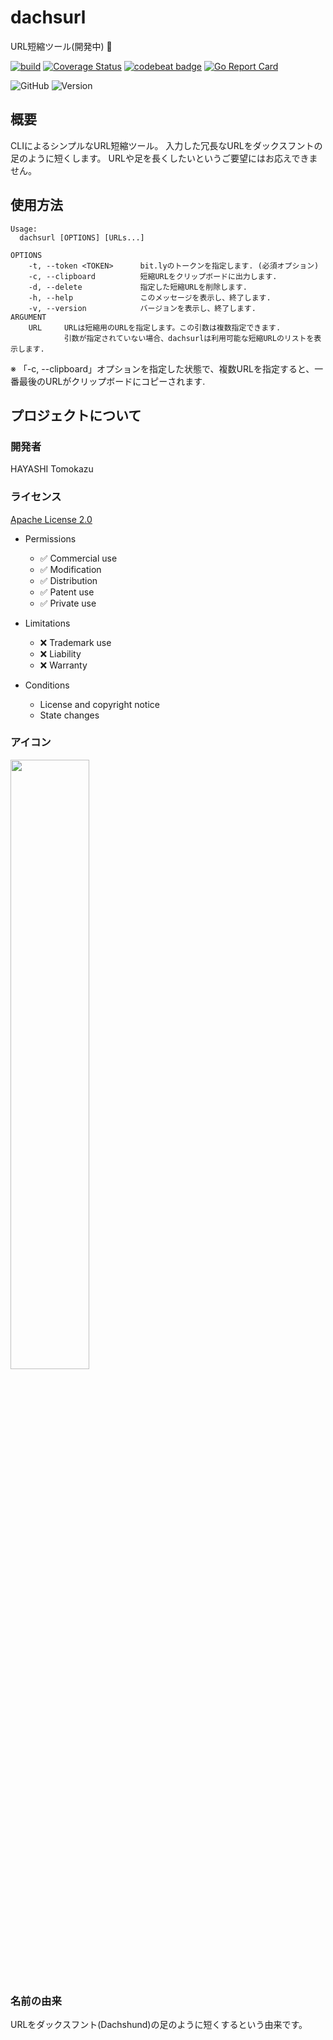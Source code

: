 # dachsurl
URL短縮ツール(開発中) 🥺

<!-- https://www.apache.org/licenses/LICENSE-2.0 -->

[![build](https://github.com/practiceT/dachsurl/actions/workflows/build.yml/badge.svg)](https://github.com/practiceT/dachsurl/actions/workflows/build.yml)
[![Coverage Status](https://coveralls.io/repos/github/practiceT/dachsurl/badge.svg)](https://coveralls.io/github/practiceT/dachsurl)
[![codebeat badge](https://codebeat.co/badges/518faef1-bda5-47e1-9083-0414106885b8)](https://codebeat.co/projects/github-com-practicet-dachsurl-main)
[![Go Report Card](https://goreportcard.com/badge/github.com/practiceT/dachsurl)](https://goreportcard.com/report/github.com/practiceT/dachsurl)

![GitHub](https://img.shields.io/github/license/practiceT/dachsurl?style=plastic)
![Version](https://img.shields.io/badge/Version-0.1.13-informational)


## 概要
CLIによるシンプルなURL短縮ツール。
入力した冗長なURLをダックスフントの足のように短くします。
URLや足を長くしたいというご要望にはお応えできません。


## 使用方法
```
Usage:
  dachsurl [OPTIONS] [URLs...]

OPTIONS
    -t, --token <TOKEN>      bit.lyのトークンを指定します. (必須オプション)
    -c, --clipboard          短縮URLをクリップボードに出力します.
    -d, --delete             指定した短縮URLを削除します.
    -h, --help               このメッセージを表示し、終了します.
    -v, --version            バージョンを表示し、終了します.
ARGUMENT
    URL     URLは短縮用のURLを指定します。この引数は複数指定できます.
            引数が指定されていない場合、dachsurlは利用可能な短縮URLのリストを表示します.
```
※ 「-c, --clipboard」オプションを指定した状態で、複数URLを指定すると、一番最後のURLがクリップボードにコピーされます.


<!-- ## インストール方法

### Homebrew

```
brew install practicet/brew/dachshurl
```

### Docker

```
docker run -it --rm practicet/dachshurl:latest -t <token> <url...>
``` -->


## プロジェクトについて

### 開発者
HAYASHI Tomokazu

### ライセンス
[Apache License 2.0](http://www.apache.org/licenses/LICENSE-2.0)

- Permissions
  - ✅ Commercial use
  - ✅ Modification
  - ✅ Distribution
  - ✅ Patent use
  - ✅ Private use

- Limitations
  - ❌ Trademark use
  - ❌ Liability
  - ❌ Warranty

- Conditions
  - License and copyright notice
  - State changes

### アイコン
<!-- ![Icon](docs/static/images/dachsurl.svg) -->
<img src="docs/static/images/dachsurl.svg" width="50%">

### 名前の由来
URLをダックスフント(Dachshund)の足のように短くするという由来です。
